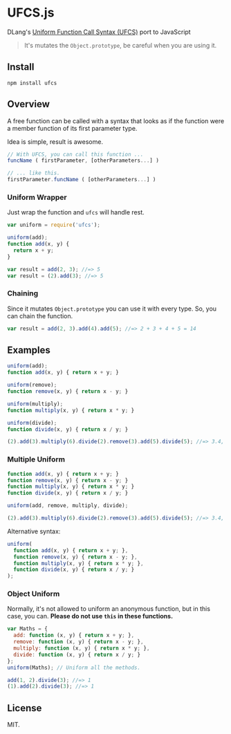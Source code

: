# UFCS.js
DLang's [Uniform Function Call Syntax (UFCS)][1] port to JavaScript

> It's mutates the `Object.prototype`, be careful when you are using it.

## Install

```
npm install ufcs
```

## Overview

A free function can be called with a syntax that looks as if the function were a member function of its first parameter type.

Idea is simple, result is awesome.
```js
// With UFCS, you can call this function ...
funcName ( firstParameter, [otherParameters...] )

// ... like this.
firstParameter.funcName ( [otherParameters...] )
```

### Uniform Wrapper

Just wrap the function and `ufcs` will handle rest.

```js
var uniform = require('ufcs');

uniform(add);
function add(x, y) {
  return x + y;
}

var result = add(2, 3); //=> 5
var result = (2).add(3); //=> 5
```

### Chaining

Since it mutates `Object.prototype` you can use it with every type. So, you can chain the function.

```js
var result = add(2, 3).add(4).add(5); //=> 2 + 3 + 4 + 5 = 14
```

## Examples

```js
uniform(add);
function add(x, y) { return x + y; }

uniform(remove);
function remove(x, y) { return x - y; }

uniform(multiply);
function multiply(x, y) { return x * y; }

uniform(divide);
function divide(x, y) { return x / y; }

(2).add(3).multiply(6).divide(2).remove(3).add(5).divide(5); //=> 3.4,  It's ((((2 + 3) * 6) / 2) - 3 + 5) / 5
```

### Multiple Uniform

```js
function add(x, y) { return x + y; }
function remove(x, y) { return x - y; }
function multiply(x, y) { return x * y; }
function divide(x, y) { return x / y; }

uniform(add, remove, multiply, divide);

(2).add(3).multiply(6).divide(2).remove(3).add(5).divide(5); //=> 3.4,  It's ((((2 + 3) * 6) / 2) - 3 + 5) / 5
```

Alternative syntax:

```js
uniform(
  function add(x, y) { return x + y; },
  function remove(x, y) { return x - y; },
  function multiply(x, y) { return x * y; },
  function divide(x, y) { return x / y; }
);
```

### Object Uniform

Normally, it's not allowed to uniform an anonymous function, but in this case, you can. **Please do not use `this` in these functions.**

```js
var Maths = {
  add: function (x, y) { return x + y; },
  remove: function (x, y) { return x - y; },
  multiply: function (x, y) { return x * y; },
  divide: function (x, y) { return x / y; }
};
uniform(Maths); // Uniform all the methods.

add(1, 2).divide(3); //=> 1
(1).add(2).divide(3); //=> 1
```

## License
MIT.

[1]: http://dlang.org/function.html#pseudo-member
